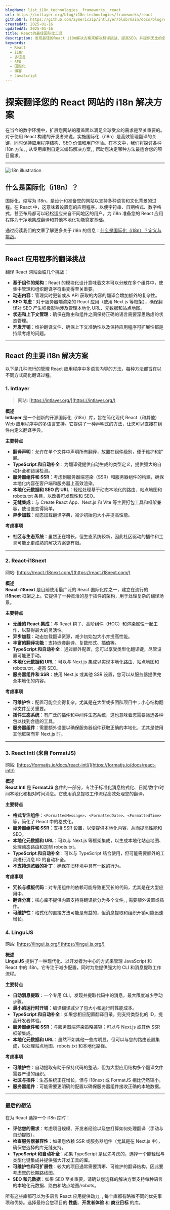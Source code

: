 ```yaml
---
blogName: list_i18n_technologies__frameworks__react
url: https://intlayer.org/blog/i18n-technologies/frameworks/react
githubUrl: https://github.com/aymericzip/intlayer/blob/main/docs/blog/en/list_i18n_technologies/frameworks/react.md
createdAt: 2025-01-16
updatedAt: 2025-01-16
title: React的最佳国际化工具
description: 发现最佳的React i18n解决方案来解决翻译挑战、提高SEO，并提供无比的全球网络体验。
keywords:
  - React
  - i18n
  - 多语言
  - SEO
  - 国際化
  - 博客
  - JavaScript
---
```


# 探索翻译您的 React 网站的 i18n 解决方案

在当今的数字环境中，扩展您网站的覆盖面以满足全球受众的需求是至关重要的。对于使用 React 构建的开发者来说，实施国际化（i18n）是高效管理翻译的关键，同时保持应用程序结构、SEO 价值和用户体验。在本文中，我们将探讨各种 i18n 方法, , 从专用库到自定义编码解决方案, , 帮助您决定哪种方法最适合您的项目需求。

---

![i18n illustration](https://github.com/aymericzip/intlayer/blob/main/docs/blog/assets/i18n.webp)

## 什么是国际化（i18n）？

国际化，缩写为 i18n，是设计和准备您的网站以支持多种语言和文化背景的过程。在 React 中，这意味着设置您的应用程序，以便字符串、日期格式、数字格式，甚至布局都可以轻松适应来自不同地区的用户。为 i18n 准备您的 React 应用程序为干净地集成翻译和其他本地化功能奠定基础。

通过阅读我们的文章了解更多关于 i18n 的信息：[什么是国际化（i18n）？定义与挑战](https://github.com/aymericzip/intlayer/blob/main/docs/blog/zh/what_is_internationalization.md)。

---

## React 应用程序的翻译挑战

翻译 React 网站面临几个挑战：

- **基于组件的架构**：React 的模块化设计意味着文本可以分散在多个组件中，使集中管理和组织翻译字符串变得至关重要。
- **动态内容**：管理实时更新或从 API 获取的内容的翻译会增加额外的复杂性。
- **SEO 考虑**：对于服务器端渲染的 React 应用（使用 Next.js 等框架），确保翻译对 SEO 产生积极影响涉及管理本地化 URL、元数据和站点地图。
- **状态和上下文管理**：确保在路由和组件之间保持正确的语言需要深思熟虑的状态管理。
- **开发开销**：维护翻译文件、确保上下文准确性以及保持应用程序可扩展性都是持续考虑的问题。

---

## React 的主要 i18n 解决方案

以下是几种流行的管理 React 应用程序中多语言内容的方法，每种方法都旨在以不同方式简化翻译过程。

### 1. Intlayer

> 网站: [https://intlayer.org/](https://intlayer.org/)

**概述**  
**Intlayer** 是一个创新的开源国际化（i18n）库，旨在简化现代 React（和其他）Web 应用程序中的多语言支持。它提供了一种声明式的方法，让您可以直接在组件内定义翻译字典。

**主要特点**

- **翻译声明**：允许在单个文件中声明所有翻译，放置在组件级别，便于维护和扩展。
- **TypeScript 和自动补全**：为翻译键提供自动生成的类型定义，提供强大的自动补全和错误检测。
- **服务器组件和 SSR**：考虑到服务器端渲染（SSR）和服务器组件的构建，确保本地化内容在客户端和服务器上高效渲染。
- **本地化元数据和 SEO 的 URL**：轻松处理基于动态本地化的路由、站点地图和 robots.txt 条目，以改善可发现性和 SEO。
- **无缝集成**：与 Create React App、Next.js 和 Vite 等主要打包工具和框架兼容，使设置变得简单。
- **异步加载**：动态加载翻译字典，减少初始包大小并提高性能。

**考虑事项**

- **社区与生态系统**：虽然正在增长，但生态系统较新，因此社区驱动的插件和工具可能比更成熟的解决方案更有限。

---

### 2. React-i18next

网站: [https://react.i18next.com/](https://react.i18next.com/)

**概述**  
**React-i18next** 是目前使用最广泛的 React 国际化库之一，建立在流行的 **i18next** 框架之上。它提供了一种灵活的基于插件的架构，用于处理复杂的翻译场景。

**主要特点**

- **无缝的 React 集成**：与 React 钩子、高阶组件（HOC）和渲染属性一起工作，以获得最大的灵活性。
- **异步加载**：动态加载翻译资源，减少初始包大小并提高性能。
- **丰富的翻译功能**：支持嵌套翻译、复数形式、插值等。
- **TypeScript 和自动补全**：通过额外配置，您可以享受类型化翻译键，尽管设置可能更手动。
- **本地化元数据和 URL**：可以与 Next.js 集成以实现本地化路由、站点地图和 robots.txt，提高 SEO。
- **服务器组件和 SSR**：使用 Next.js 或其他 SSR 设置，您可以从服务器提供完全本地化的内容。

**考虑事项**

- **可维护性**：配置可能会变得复杂，尤其是在大型或多团队项目中；小心结构翻译文件至关重要。
- **插件生态系统**：有广泛的插件和中间件生态系统，这也意味着您需要筛选各种包以找到合适的工具。
- **服务器组件**：需要额外设置以确保服务器组件获取正确的本地化，尤其是使用其他框架而非 Next.js 时。

---

### 3. React Intl (来自 FormatJS)

网站: [https://formatjs.io/docs/react-intl/](https://formatjs.io/docs/react-intl/)

**概述**  
**React Intl** 是 **FormatJS** 套件的一部分，专注于标准化消息格式化、日期/数字/时间本地化和相对时间消息。它使用消息提取工作流程高效处理您的翻译。

**主要特点**

- **格式专注组件**：`<FormattedMessage>`、`<FormattedDate>`、`<FormattedTime>` 等，简化了 React 中的格式化。
- **服务器组件和 SSR**：支持 SSR 设置，以便提供本地化内容，从而提高性能和 SEO。
- **本地化元数据和 URL**：可以与 Next.js 等框架集成，以生成本地化站点地图、处理动态路由和定制 robots.txt。
- **TypeScript 和自动补全**：可以与 TypeScript 结合使用，但可能需要额外的工具进行消息 ID 的自动补全。
- **不支持浏览器的补丁**：确保在旧环境中具有一致的行为。

**考虑事项**

- **冗长与模板代码**：对专用组件的依赖可能导致更冗长的代码，尤其是在大型应用中。
- **翻译分离**：核心库不提供内置支持将翻译拆分为多个文件, , 需要额外设置或插件。
- **可维护性**：格式化的直接方法可能是有益的，但消息提取和组织开销可能迅速增长。

### 4. LinguiJS

网站: [https://lingui.js.org/](https://lingui.js.org/)

**概述**  
**LinguiJS** 提供了一种现代化、以开发者为中心的方式来管理 JavaScript 和 React 中的 i18n。它专注于减少配置，同时为您提供强大的 CLI 和消息提取工作流程。

**主要特点**

- **自动消息提取**：一个专用 CLI，发现并提取代码中的消息，最大限度减少手动步骤。
- **最小的运行时开销**：编译翻译减少了包大小和运行时性能成本。
- **TypeScript 和自动补全**：如果您相应配置翻译目录，则支持类型化的 ID，提高开发者体验。
- **服务器组件和 SSR**：与服务器端渲染策略兼容；可以与 Next.js 或其他 SSR 框架集成。
- **本地化元数据和 URL**：虽然不如其他一些库明显，但可以与您的路由设置集成，以处理站点地图、robots.txt 和本地化路径。

**考虑事项**

- **可维护性**：自动提取有助于保持代码的整洁，但为大型应用结构多个翻译文件需要严谨的组织。
- **社区与插件**：生态系统正在增长，但与 i18next 或 FormatJS 相比仍然较小。
- **服务器组件**：可能需要更明确的配置以确保服务器组件接收正确的本地数据。

---

### 最后的想法

在为 React 选择一个 i18n 库时：

- **评估您的需求**：考虑项目规模、开发者经验以及您打算如何处理翻译（手动与自动提取）。
- **检查服务器兼容性**：如果您依赖 SSR 或服务器组件（尤其是在 Next.js 中），确保您选择的库无缝支持。
- **TypeScript 和自动补全**：如果 TypeScript 是优先考虑的，选择一个能轻松与类型化键集成并提供强大开发工具的库。
- **可维护性和可扩展性**：较大的项目通常需要清晰、可维护的翻译结构，因此要考虑您的长期路线图。
- **SEO 和元数据**：如果 SEO 至关重要，请确认您选择的解决方案支持每种语言的本地化元数据、路由和站点地图/robots。

所有这些库都可以为多语言 React 应用提供动力, , 每个库都有略微不同的优先事项和优势。选择最符合您项目的 **性能**、**开发者体验** 和 **商业目标** 的库。
